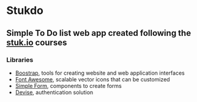 # Stukdo
## Simple To Do list web app created following the [stuk.io](https://stuk.io) courses

### Libraries
* [Boostrap](http://getbootstrap.com), tools for creating website and web application interfaces
* [Font Awesome](https://fortawesome.github.io/Font-Awesome/), scalable vector icons that can be customized
* [Simple Form](https://github.com/plataformatec/simple_form), components to create forms
* [Devise](https://github.com/plataformatec/devise), authentication solution
